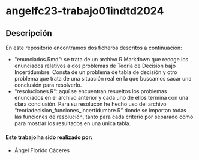# angelfc23-trabajo01indtd2024
## Descripción
En este repositorio encontramos dos ficheros descritos a continuación: 
- "enunciados.Rmd": se trata de un archivo R Markdown que recoge los enunciados relativos a dos problemas de Teoría de Decisión bajo Incertidumbre. Consta de un problema de tabla de decisión y otro problema que trata de una situación real en la que buscamos sacar una conclusión para resolverlo.
-  "resoluciones.R": aquí se encuentran resueltos los problemas enunciados en el archivo anterior y cada uno de ellos termina con una clara conclusión. Para su resolucón he hecho uso del archivo “teoriadecision_funciones_incertidumbre.R” donde se importan todas las funciones de resolución, tanto para cada criterio por separado como para mostrar los resultados en una única tabla.

#### Este trabajo ha sido realizado por: 
- Ángel Florido Cáceres